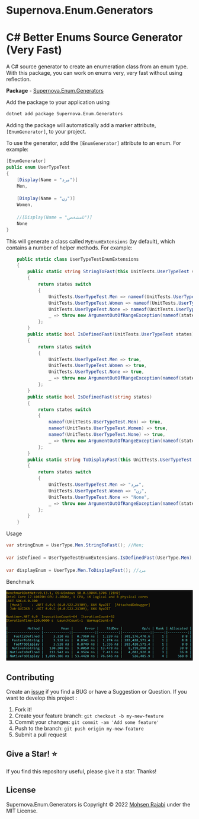 ﻿# Supernova.Enum.Generators
# C# Better Enums Source Generator (Very Fast)
A C# source generator to create an enumeration class from an enum type.
With this package, you can work on enums very, very fast without using reflection.

**Package** - [Supernova.Enum.Generators](https://www.nuget.org/packages/Supernova.Enum.Generators/)

Add the package to your application using

```bash
dotnet add package Supernova.Enum.Generators
```

Adding the package will automatically add a marker attribute, `[EnumGenerator]`, to your project.

To use the generator, add the `[EnumGenerator]` attribute to an enum. For example:

```csharp
[EnumGenerator]
public enum UserTypeTest
{
    [Display(Name = "مرد")]
    Men,

    [Display(Name = "زن")]
    Women,

    //[Display(Name = "نامشخص")]
    None
}
```

This will generate a class called `MyEnumExtensions` (by default), which contains a number of helper methods. For example:

```csharp
    public static class UserTypeTestEnumExtensions
    {
        public static string StringToFast(this UnitTests.UserTypeTest states)
        {
            return states switch
            {
                UnitTests.UserTypeTest.Men => nameof(UnitTests.UserTypeTest.Men),
                UnitTests.UserTypeTest.Women => nameof(UnitTests.UserTypeTest.Women),
                UnitTests.UserTypeTest.None => nameof(UnitTests.UserTypeTest.None),
                _ => throw new ArgumentOutOfRangeException(nameof(states), states, null)
            };
        }
        public static bool IsDefinedFast(UnitTests.UserTypeTest states)
        {
            return states switch
            {
                UnitTests.UserTypeTest.Men => true,
                UnitTests.UserTypeTest.Women => true,
                UnitTests.UserTypeTest.None => true,
                _ => throw new ArgumentOutOfRangeException(nameof(states), states, null)
            };
        }
        public static bool IsDefinedFast(string states)
        {
            return states switch
            {
                nameof(UnitTests.UserTypeTest.Men) => true,
                nameof(UnitTests.UserTypeTest.Women) => true,
                nameof(UnitTests.UserTypeTest.None) => true,
                _ => throw new ArgumentOutOfRangeException(nameof(states), states, null)
            };
        }
        public static string ToDisplayFast(this UnitTests.UserTypeTest states)
        {
            return states switch
            {
                UnitTests.UserTypeTest.Men => "مرد",
                UnitTests.UserTypeTest.Women => "زن",
                UnitTests.UserTypeTest.None => "None",
                _ => throw new ArgumentOutOfRangeException(nameof(states), states, null)
            };
        }
    }
```

Usage
```csharp
var stringEnum = UserType.Men.StringToFast(); //Men;

var isDefined = UserTypeTestEnumExtensions.IsDefinedFast(UserType.Men); //true;

var displayEnum = UserType.Men.ToDisplayFast(); //مرد
```

Benchmark

![Benchmark](https://raw.githubusercontent.com/EngRajabi/Enum.Source.Generator/master/Supernova.Enum.Generators.png?v=1)

## Contributing

Create an [issue](https://github.com/EngRajabi/Enum.Source.Generator/issues/new) if you find a BUG or have a Suggestion or Question. If you want to develop this project :

1. Fork it!
2. Create your feature branch: `git checkout -b my-new-feature`
3. Commit your changes: `git commit -am 'Add some feature'`
4. Push to the branch: `git push origin my-new-feature`
5. Submit a pull request

## Give a Star! ⭐️

If you find this repository useful, please give it a star. Thanks!

## License

Supernova.Enum.Generators is Copyright © 2022 [Mohsen Rajabi](https://github.com/EngRajabi) under the MIT License.
